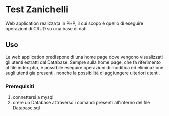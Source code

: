 # Test Zanichelli

Web application realizzata in PHP, il cui scopo è quello di eseguire operazioni di CRUD su una base di dati.

## Uso
La web application predispone di una home page dove vengono visualizzati gli utenti estratti dal Database.
Sempre sulla home page, che fa riferimento al file index.php, è possibile eseguire operazioni di modifica ed eliminazione sugli utenti già presenti, nonche la possibilità di aggiungere ulteriori utenti.




### Prerequisiti

1. connettersi a mysql
2. crere un Database attraverso i comandi presenti all'interno del file Database.sql
